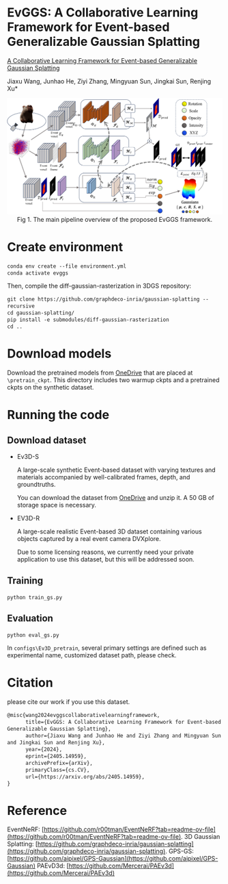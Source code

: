 # EvGGS: A Collaborative Learning Framework for Event-based Generalizable Gaussian Splatting
[A Collaborative Learning Framework for Event-based Generalizable Gaussian Splatting](https://arxiv.org/abs/2405.14959v1) 

Jiaxu Wang, Junhao He, Ziyi Zhang, Mingyuan Sun, Jingkai Sun, Renjing Xu*

<p align="center">
<img src="./Figures/network.png" width="1000"><br>
Fig  1. The main pipeline overview of the proposed EvGGS framework.
</p>

# Create environment
```
conda env create --file environment.yml
conda activate evggs
```
Then, compile the diff-gaussian-rasterization in 3DGS repository:
```
git clone https://github.com/graphdeco-inria/gaussian-splatting --recursive
cd gaussian-splatting/
pip install -e submodules/diff-gaussian-rasterization
cd ..
```
# Download models
Download the pretrained models from [OneDrive](https://hkustgz-my.sharepoint.com/:u:/g/personal/jwang457_connect_hkust-gz_edu_cn/ESAMKY3oHDRBr2-zeNb3L8IBKnFGiJCAgyRv3HBs6esFaQ?e=O7bili) that are placed at ```\pretrain_ckpt```. This directory includes two warmup ckpts and a pretrained ckpts on the synthetic dataset.

# Running the code

## Download dataset

- Ev3D-S

    A large-scale synthetic Event-based dataset with varying textures and materials accompanied by well-calibrated frames, depth, and groundtruths. 

    You can download the dataset from [OneDrive](https://hkustgz-my.sharepoint.com/:u:/g/personal/jwang457_connect_hkust-gz_edu_cn/EYszUyxQnzRMkC0u5GxDOvEB_NhmBaVe2vBnpMH2ctSWxA?e=kJDwRz) and unzip it. A 50 GB of storage space is necessary.


- EV3D-R

    A large-scale realistic Event-based 3D dataset containing various objects captured by a real event camera DVXplore.

    Due to some licensing reasons, we currently need your private application to use this dataset, but this will be addressed soon.
  
## Training

```
python train_gs.py
```

## Evaluation

```
python eval_gs.py
```

In ```configs\Ev3D_pretrain```, several primary settings are defined such as experimental name, customized dataset path, please check. 

# Citation

please cite our work if you use this dataset.

```
@misc{wang2024evggscollaborativelearningframework,
      title={EvGGS: A Collaborative Learning Framework for Event-based Generalizable Gaussian Splatting}, 
      author={Jiaxu Wang and Junhao He and Ziyi Zhang and Mingyuan Sun and Jingkai Sun and Renjing Xu},
      year={2024},
      eprint={2405.14959},
      archivePrefix={arXiv},
      primaryClass={cs.CV},
      url={https://arxiv.org/abs/2405.14959}, 
}
```

# Reference

EventNeRF: [https://github.com/r00tman/EventNeRF?tab=readme-ov-file](https://github.com/r00tman/EventNeRF?tab=readme-ov-file).
3D Gaussian Splatting: [https://github.com/graphdeco-inria/gaussian-splatting](https://github.com/graphdeco-inria/gaussian-splatting).
GPS-GS: [https://github.com/aipixel/GPS-Gaussian](https://github.com/aipixel/GPS-Gaussian)
PAEvD3d: [https://github.com/Mercerai/PAEv3d](https://github.com/Mercerai/PAEv3d)
